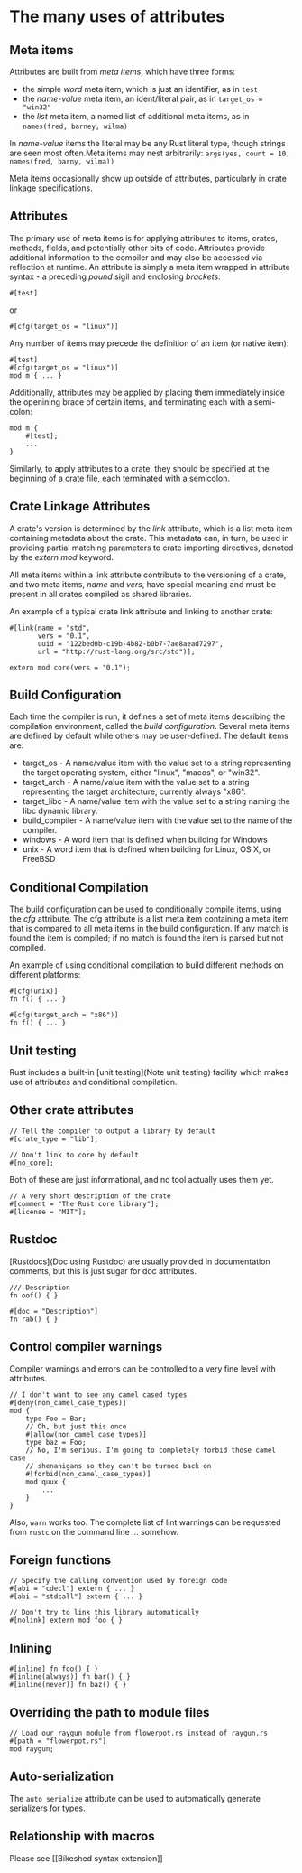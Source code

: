 # The many uses of attributes

## Meta items

Attributes are built from _meta items_, which have three forms:

* the simple _word_ meta item, which is just an identifier, as in `test`
* the _name-value_ meta item, an ident/literal pair, as in `target_os = "win32"`
* the _list_ meta item, a named list of additional meta items, as in `names(fred, barney, wilma)`

In _name-value_ items the literal may be any Rust literal type, though strings are seen most often.Meta items may nest arbitrarily: `args(yes, count = 10, names(fred, barny, wilma))`

Meta items occasionally show up outside of attributes, particularly in crate linkage specifications.

## Attributes

The primary use of meta items is for applying attributes to items, crates, methods, fields, and potentially other bits of code. Attributes provide additional information to the compiler and may also be accessed via reflection at runtime. An attribute is simply a meta item wrapped in attribute syntax - a preceding _pound_ sigil and enclosing _brackets_:

    #[test]

or

    #[cfg(target_os = "linux")]

Any number of items may precede the definition of an item (or native item):

    #[test]
    #[cfg(target_os = "linux")]
    mod m { ... }

Additionally, attributes may be applied by placing them immediately inside the openining brace of certain items, and terminating each with a semi-colon:

    mod m {
        #[test];
        ...
    }

Similarly, to apply attributes to a crate, they should be specified at the beginning of a crate file, each terminated with a semicolon.

## Crate Linkage Attributes

A crate's version is determined by the _link_ attribute, which is a list meta item containing metadata about the crate. This metadata can, in turn, be used in providing partial matching parameters to crate importing directives, denoted by the *extern mod* keyword.

All meta items within a link attribute contribute to the versioning of a crate, and two meta items, _name_ and _vers_, have special meaning and must be present in all crates compiled as shared libraries.

An example of a typical crate link attribute and linking to another crate:

    #[link(name = "std",
           vers = "0.1",
           uuid = "122bed0b-c19b-4b82-b0b7-7ae8aead7297",
           url = "http://rust-lang.org/src/std")];

    extern mod core(vers = "0.1");

## Build Configuration

Each time the compiler is run, it defines a set of meta items describing the compilation environment, called the _build configuration_. Several meta items are defined by default while others may be user-defined. The default items are:

* target_os - A name/value item with the value set to a string representing the target operating system, either "linux", "macos", or "win32".
* target_arch - A name/value item with the value set to a string representing the target architecture, currently always "x86".
* target_libc - A name/value item with the value set to a string naming the libc dynamic library.
* build_compiler - A name/value item with the value set to the name of the compiler.
* windows - A word item that is defined when building for Windows
* unix - A word item that is defined when building for Linux, OS X, or FreeBSD

## Conditional Compilation

The build configuration can be used to conditionally compile items, using the _cfg_ attribute. The cfg attribute is a list meta item containing a meta item that is compared to all meta items in the build configuration. If any match is found the item is compiled; if no match is found the item is parsed but not compiled.

An example of using conditional compilation to build different methods on different platforms:

    #[cfg(unix)]
    fn f() { ... }

    #[cfg(target_arch = "x86")]
    fn f() { ... }

## Unit testing

Rust includes a built-in [unit testing](Note unit testing) facility which makes use of attributes and conditional compilation.

## Other crate attributes

    // Tell the compiler to output a library by default
    #[crate_type = "lib"];

    // Don't link to core by default
    #[no_core];

Both of these are just informational, and no tool actually uses them yet.

    // A very short description of the crate
    #[comment = "The Rust core library"];
    #[license = "MIT"];

## Rustdoc

[Rustdocs](Doc using Rustdoc) are usually provided in documentation comments, but this is just sugar for doc attributes.

    /// Description
    fn oof() { }

    #[doc = "Description"]
    fn rab() { }

## Control compiler warnings

Compiler warnings and errors can be controlled to a very fine level with attributes.

    // I don't want to see any camel cased types
    #[deny(non_camel_case_types)]
    mod {
        type Foo = Bar;
        // Oh, but just this once
        #[allow(non_camel_case_types)]
        type baz = Foo;
        // No, I'm serious. I'm going to completely forbid those camel case
        // shenanigans so they can't be turned back on
        #[forbid(non_camel_case_types)]
        mod quux {
            ...
        }
    }

Also, `warn` works too. The complete list of lint warnings can be requested from `rustc` on the command line ... somehow.

## Foreign functions

    // Specify the calling convention used by foreign code
    #[abi = "cdecl"] extern { ... }
    #[abi = "stdcall"] extern { ... }

    // Don't try to link this library automatically
    #[nolink] extern mod foo { }

## Inlining

    #[inline] fn foo() { }
    #[inline(always)] fn bar() { }
    #[inline(never)] fn baz() { }

## Overriding the path to module files

    // Load our raygun module from flowerpot.rs instead of raygun.rs
    #[path = "flowerpot.rs"]
    mod raygun;

## Auto-serialization

The `auto_serialize` attribute can be used to automatically generate serializers for types.

## Relationship with macros
Please see [[Bikeshed syntax extension]]
